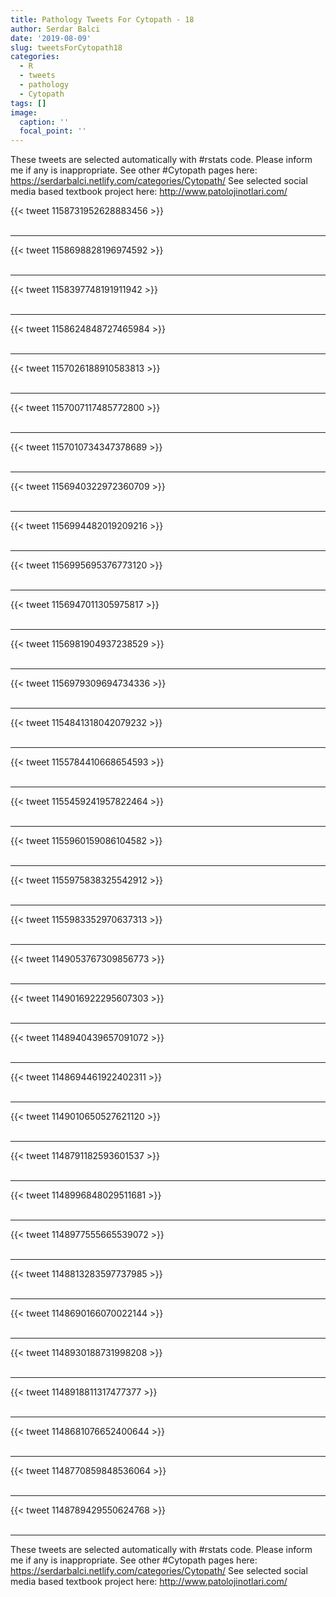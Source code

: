 ```yaml
---
title: Pathology Tweets For Cytopath - 18
author: Serdar Balci
date: '2019-08-09'
slug: tweetsForCytopath18
categories:
  - R
  - tweets
  - pathology
  - Cytopath
tags: []
image:
  caption: ''
  focal_point: ''
---
```



These tweets are selected automatically with #rstats code. Please inform me if any is inappropriate.
See other #Cytopath pages here: https://serdarbalci.netlify.com/categories/Cytopath/ 
See selected social media based textbook project here: http://www.patolojinotlari.com/

{{< tweet 1158731952628883456 >}}
<br>
<br>
<hr>
{{< tweet 1158698828196974592 >}}
<br>
<br>
<hr>
{{< tweet 1158397748191911942 >}}
<br>
<br>
<hr>
{{< tweet 1158624848727465984 >}}
<br>
<br>
<hr>
{{< tweet 1157026188910583813 >}}
<br>
<br>
<hr>
{{< tweet 1157007117485772800 >}}
<br>
<br>
<hr>
{{< tweet 1157010734347378689 >}}
<br>
<br>
<hr>
{{< tweet 1156940322972360709 >}}
<br>
<br>
<hr>
{{< tweet 1156994482019209216 >}}
<br>
<br>
<hr>
{{< tweet 1156995695376773120 >}}
<br>
<br>
<hr>
{{< tweet 1156947011305975817 >}}
<br>
<br>
<hr>
{{< tweet 1156981904937238529 >}}
<br>
<br>
<hr>
{{< tweet 1156979309694734336 >}}
<br>
<br>
<hr>
{{< tweet 1154841318042079232 >}}
<br>
<br>
<hr>
{{< tweet 1155784410668654593 >}}
<br>
<br>
<hr>
{{< tweet 1155459241957822464 >}}
<br>
<br>
<hr>
{{< tweet 1155960159086104582 >}}
<br>
<br>
<hr>
{{< tweet 1155975838325542912 >}}
<br>
<br>
<hr>
{{< tweet 1155983352970637313 >}}
<br>
<br>
<hr>
{{< tweet 1149053767309856773 >}}
<br>
<br>
<hr>
{{< tweet 1149016922295607303 >}}
<br>
<br>
<hr>
{{< tweet 1148940439657091072 >}}
<br>
<br>
<hr>
{{< tweet 1148694461922402311 >}}
<br>
<br>
<hr>
{{< tweet 1149010650527621120 >}}
<br>
<br>
<hr>
{{< tweet 1148791182593601537 >}}
<br>
<br>
<hr>
{{< tweet 1148996848029511681 >}}
<br>
<br>
<hr>
{{< tweet 1148977555665539072 >}}
<br>
<br>
<hr>
{{< tweet 1148813283597737985 >}}
<br>
<br>
<hr>
{{< tweet 1148690166070022144 >}}
<br>
<br>
<hr>
{{< tweet 1148930188731998208 >}}
<br>
<br>
<hr>
{{< tweet 1148918811317477377 >}}
<br>
<br>
<hr>
{{< tweet 1148681076652400644 >}}
<br>
<br>
<hr>
{{< tweet 1148770859848536064 >}}
<br>
<br>
<hr>
{{< tweet 1148789429550624768 >}}
<br>
<br>
<hr>


These tweets are selected automatically with #rstats code. Please inform me if any is inappropriate.
See other #Cytopath pages here: https://serdarbalci.netlify.com/categories/Cytopath/ 
See selected social media based textbook project here: http://www.patolojinotlari.com/
